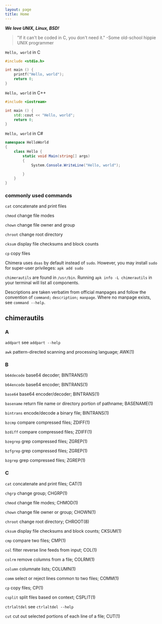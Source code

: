 ```yaml
---
layout: page
title: Home
---
```


**_We love UNIX, Linux, BSD!_**

> "If it can't be coded in C, you don't need it."
> -Some old-school hippie UNIX programmer

`Hello, world` in C
```c
#include <stdio.h>

int main () {
    printf("Hello, world");
    return 0;
}
```

`Hello, world` in C++
```c++
#include <iostream>

int main () {
    std::cout << "Hello, world";
    return 0;
}
```

`Hello, world` in C#
```c#
namespace HelloWorld
{
    class Hello {
        static void Main(string[] args)
        {
            System.Console.WriteLine("Hello, world");

        }
    }
}
```

### commonly used commands
`cat`
concatenate and print files

`chmod`
change file modes

`chown`
change file owner and group

`chroot`
change root directory

`cksum`
display file checksums and block counts

`cp`
copy files

Chimera uses `doas` by default instead of `sudo`. However, you may install `sudo` for super-user privileges: `apk add sudo`

`chimerautils` are found in `/usr/bin`. Running `apk info -L chimerautils` in your terminal will list all components.

Descriptions are taken verbatim from official manpages and follow the convention of `command;` `description;` `manpage`. Where no manpage exists, see `command --help`.

## chimerautils

### A
`addpart`
see `addpart --help`

`awk`
pattern-directed scanning and processing language; AWK(1)

### B
`b64decode`
base64 decoder; BINTRANS(1)

`b64encode`
base64 encoder; BINTRANS(1)

`base64`
base64 encoder/decoder; BINTRANS(1)

`basename`
return file name or directory portion of pathname; BASENAME(1)

`bintrans`
encode/decode a binary file; BINTRANS(1)

`bzcmp`
compare compressed files; ZDIFF(1)

`bzdiff`
compare compressed files; ZDIFF(1)

`bzegrep`
grep compressed files; ZGREP(1)

`bzfgrep`
grep compressed files; ZGREP(1)

`bzgrep`
grep compressed files; ZGREP(1)

### C
`cat`
concatenate and print files; CAT(1)

`chgrp`
change group; CHGRP(1)

`chmod`
change file modes; CHMOD(1)

`chown`
change file owner or group; CHOWN(1)

`chroot`
change root directory; CHROOT(8)

`cksum`
display file checksums and block counts; CKSUM(1)

`cmp`
compare two files; CMP(1)

`col`
filter reverse line feeds from input; COL(1)

`colrm`
remove columns from a file; COLRM(1)

`column`
columnate lists; COLUMN(1)

`comm`
select or reject lines common to two files; COMM(1)

`cp`
copy files; CP(1)

`csplit`
split files based on context; CSPLIT(1)

`ctrlaltdel`
see `ctrlaltdel --help`

`cut`
cut out selected portions of each line of a file; CUT(1)
